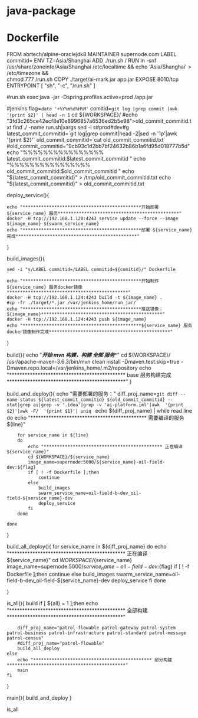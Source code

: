 # java-package

# Dockerfile
FROM abrtech/alpine-oraclejdk8
MAINTAINER supernode.com
LABEL commitid=
ENV TZ=Asia/Shanghai
ADD ./run.sh /
RUN ln -snf /usr/share/zoneinfo/Asia/Shanghai /etc/localtime && echo 'Asia/Shanghai'  > /etc/timezone && \
    chmod 777 /run.sh
COPY ./target/ai-mark.jar app.jar
EXPOSE 8010/tcp
ENTRYPOINT [ "sh", "-c", "/run.sh" ]


#run.sh
exec java  -jar -Dspring.profiles.active=prod /app.jar



#jenkins
flag=`date '+%Y%m%d%H%M'`
comitid=`git log |grep commit |awk '{print $2}' | head -n 1`
cd ${WORKSPACE}/
#echo "3fd3c265ce42ecf8e10e8996857a6536ed2b5e98">old_commit_commitid.txt
find ./ -name run.sh|xargs sed -i s#prod#dev#g
latest_commit_commitid=`git log|grep commit|head -2|sed -n '1p'|awk '{print $2}'`
old_commit_commitid=`cat old_commit_commitid.txt`
#old_commit_commitid="9cb93c1d2bb7bf24632b86b1a6fd95d018777b5d"
echo "%%%%%%%%%%%%%%%% latest_commit_commitid:$latest_commit_commitid "
echo "%%%%%%%%%%%%%%%% old_commit_commitid:$old_commit_commitid "
echo "${latest_commit_commitid}" > /tmp/old_commit_commitid.txt
echo "${latest_commit_commitid}" > old_commit_commitid.txt


deploy_service(){

    echo "*********************************************开始部署 ${service_name} 服务**********************************************"
    docker -H tcp://192.168.1.120:4243 service update --force --image ${image_name} ${swarm_service_name}
    echo "*********************************************部署 ${service_name} 完成**********************************************"
    
}

build_images(){
    
    sed -i "s/LABEL commitid=/LABEL commitid=${comitid}/" Dockerfile

    echo "*********************************************开始制作 ${service_name} 服务docker镜像**********************************************"
    docker -H tcp://192.168.1.124:4243 build -t ${image_name} .
    #cp -fr ./target/*.jar /var/jenkins_home/run_jar/
    echo "*********************************************推送镜像：${image_name}**********************************************"
    docker -H tcp://192.168.1.124:4243 push ${image_name}
    echo "*********************************************${service_name} 服务docker镜像制作完成**********************************************"


}

build(){
    echo "*********************************************开始 mvn 构建，构建 全部 服务**********************************************"
    cd ${WORKSPACE}/
    /usr/apache-maven-3.6.3/bin/mvn clean install -Dmaven.test.skip=true -Dmaven.repo.local=/var/jenkins_home/.m2/repository
    echo "********************************************* base 服务构建完成 **********************************************"
}

build_and_deploy(){
    echo "需要部署的服务："
    diff_proj_name=`git diff --name-status ${latest_commit_commitid} ${old_commit_commitid} --stat|grep ai|grep -v '.idea'|grep -v 'ai-platform.iml'|awk  '{print $2}'|awk -F/  '{print $1}'| uniq `
    echo ${diff_proj_name} | while read line
    do
        echo "********************************************* 需要编译的服务 ${line}"

        for service_name in ${line}
        do
            echo "********************************************* 正在编译 ${service_name}"
            cd ${WORKSPACE}/${service_name}
            image_name=supernode:5000/${service_name}-oil-field-dev:${flag}
            if [ ! -f Dockerfile ];then
                continue
            else
                build_images
                swarm_service_name=oil-field-b-dev_oil-field-${service_name}-dev
                deploy_service
            fi
        done 
        
    done

}

build_all_deploy(){
    for service_name in ${diff_proj_name}
    do
        echo "********************************************* 正在编译 ${service_name}"
        cd ${WORKSPACE}/${service_name}
        image_name=supernode:5000/${service_name}-oil-field-dev:${flag}
        if [ ! -f Dockerfile ];then
            continue
        else
            build_images
            swarm_service_name=oil-field-b-dev_oil-field-${service_name}-dev
            deploy_service
        fi
    done

}

is_all(){
    build
    if [ ${all} = 1 ];then
    	echo "********************************************* 全部构建 *********************************************"
        
        diff_proj_name="patrol-flowable patrol-gateway patrol-system patrol-business patrol-infrastructure patrol-standard patrol-message patrol-census"
        #diff_proj_name="patrol-flowable"
        build_all_deploy
    else
    	echo "********************************************* 部分构建 *********************************************"
        main
    fi

}

main(){
build_and_deploy
}

is_all
